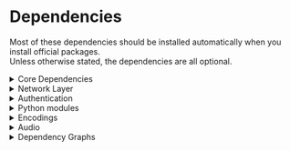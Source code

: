 # Dependencies
Most of these dependencies should be installed automatically when you install official packages.  
Unless otherwise stated, the dependencies are all optional.


<details>
  <summary>Core Dependencies</summary>

Those are required by almost every component.
| Project | Source Download Link | Purpose | Client or Server | Notes |
|---------|----------------------|---------|------------------|:------|
|[glib](https://developer.gnome.org/glib/)|[https://ftp.gnome.org/pub/gnome/sources/glib/](https://ftp.gnome.org/pub/gnome/sources/glib/)|low-level library|both|Required|
|[gtk](http://www.gtk.org/)|http://ftp.gnome.org/pub/gnome/sources/gtk+/|UI Toolkit|both|Required|
|[pyopengl](http://pyopengl.sourceforge.net/)|https://pypi.python.org/pypi/PyOpenGL and <br /> https://pypi.python.org/pypi/PyOpenGL-accelerate|[client OpenGL accelerated rendering](./Client-OpenGL)|client| |
|[pycups](https://github.com/zdohnal/pycups)|https://pypi.org/project/pycups/|[Printing](./Printing)|both| |
</details>

<details>
  <summary>Network Layer</summary>

See [Network](../Network/README.md)
| Project | Source Download Link | Purpose | Client or Server | Notes |
|---------|----------------------|---------|------------------|:------|
|[lz4](https://github.com/lz4/lz4)|https://github.com/lz4/lz4/releases|[packet compression](./PacketEncoding)|both|Strongly recommended|
|[aioquic](https://github.com/aiortc/aioquic)|https://pypi.org/project/aioquic/|low level network protocol|both|[quic](https://github.com/Xpra-org/xpra/issues/3376)|
|[python-cryptography](https://cryptography.io/en/latest/)|https://pypi.python.org/pypi/cryptography|[Encryption](./Encryption)|both||
|[python-zeroconf](https://github.com/jstasiak/python-zeroconf)|https://pypi.org/project/zeroconf/|[Multicast DNS](./Multicast-DNS) session publishing|server||
|[python-netifaces](http://alastairs-place.net/projects/netifaces/)|https://pypi.python.org/pypi/netifaces|[Multicast DNS](./Multicast-DNS) session publishing|server||
|[dbus-python](https://pypi.python.org/pypi/dbus-python/)|https://dbus.freedesktop.org/releases/dbus-python/|desktop integration, server control interface|both|not applicable to MS Windows or Mac OSX|
|[openssl](https://www.openssl.org/)|https://www.openssl.org/source/|[SSL](./SSL)|both||
|[paramiko](https://pypi.org/project/paramiko/)|https://pypi.org/project/paramiko/|[ssh integration](./SSH)|both||
|[sshpass](https://sourceforge.net/projects/sshpass/)|https://sourceforge.net/projects/sshpass/files/sshpass/|non-interactive SSH password authentication|usually client||
|[brotli](https://github.com/google/brotli)|https://github.com/google/brotli/releases|HTML client compression|r15540 |
</details>

<details>
  <summary>Authentication</summary>

See [authentication modules](../Usage/Authentication.md)
| Project | Source Download Link | Purpose | Client or Server | Notes |
|---------|----------------------|---------|------------------|:------|
|[python-gssapi](https://github.com/sigmaris/python-gssapi)|https://pypi.org/project/gssapi/ |GSSAPI|server|[#1691](https://github.com/Xpra-org/xpra/issues/1691)|
|[python-kerberos](https://github.com/apple/ccs-pykerberos)|https://pypi.org/project/kerberos/ |Kerberos|server|[#1691](https://github.com/Xpra-org/xpra/issues/1691)|
|[python-ldap](https://www.python-ldap.org)|https://pypi.org/project/python-ldap/ |LDAP|server|[#1691](https://github.com/Xpra-org/xpra/issues/1691)|
|[python-ldap3](https://github.com/cannatag/ldap3)|https://pypi.org/project/ldap3/ |LDAP v3|server|[#1691](https://github.com/Xpra-org/xpra/issues/1691)|
|[pyu2f](https://github.com/google/pyu2f)|https://pypi.org/project/pyu2f/ |U2F|server|[#1789](https://github.com/Xpra-org/xpra/issues/1789)|
</details>

<details>
  <summary>Python modules</summary>

| Project                                                   | Source Download Link                 | Notes                                   |
|-----------------------------------------------------------|--------------------------------------|:----------------------------------------|
| [python-ipaddress](https://github.com/phihag/ipaddress)   | https://pypi.org/project/ipaddress/  | unspecified: r11859                     |
| [python-idna](https://github.com/kjd/idna)                | https://pypi.org/project/idna/       | unspecified: r11860                     |
| [python-decorator](https://github.com/micheles/decorator) | https://pypi.org/project/decorator/  | required by gssapi: r18781              |
| [pyasn1](https://github.com/etingof/pyasn1)               | https://pypi.org/project/pyasn1/     | unspecified: r5829                      |
| [asn1crypto](https://github.com/wbond/asn1crypto)         | https://pypi.org/project/asn1crypto/ | required by python-cryptography: r17856 |
| [python-packaging](https://github.com/pypa/packaging)     | https://pypi.org/project/packaging/  | required by python-cryptography: r15310 |
| [pyparsing](https://github.com/pyparsing/pyparsing/)      | https://pypi.org/project/pyparsing/  | required by python-cryptography: r15310 |
| [cffi](https://cffi.readthedocs.io/en/latest/)            | https://pypi.org/project/cffi/       | required by python-cryptography: r11633 |
| [six](https://github.com/benjaminp/six)                   | https://pypi.org/project/six/        | required by python-cryptography: r11640 |
| [setuptools](https://github.com/pypa/setuptools)          | https://pypi.org/project/setuptools/ | unspecified: r5829                      |
| [pycparser](https://github.com/eliben/pycparser)          | https://pypi.org/project/pycparser/  | required by cffi: r11634                |
| [pynacl](https://github.com/pyca/pynacl/)                 | https://pypi.org/project/PyNaCl/     | crypto library used by paramiko: r19967 |
| [bcrypt](https://github.com/pyca/bcrypt/)                 | https://pypi.org/project/bcrypt/     | crypto library used by paramiko: r19965 |
</details>

<details>
  <summary>Encodings</summary>

See [picture encodings](../Usage/Encodings.md)
| Project | Source Download Link | Purpose | Client or Server |
|---------|----------------------|---------|------------------|
|[x264](http://www.videolan.org/developers/x264.html)|ftp://ftp.videolan.org/pub/x264/snapshots/|h264 encoding|server|
|[vpx]([http://www.webmproject.org/tools/](https://github.com/webmproject/libvpx/))|[http://downloads.webmproject.org/releases/webm/index.html](https://github.com/webmproject/libvpx/)|vp8 and vp9 codecs|both|
|[webp](https://code.google.com/p/webp/)|http://downloads.webmproject.org/releases/webp/index.html|webp codec|both|
|[libpng](http://www.libpng.org/pub/png/libpng.html)|ftp://ftp.simplesystems.org/pub/libpng/png/src/libpng16/|png encoding|both|
|[libspng](https://libspng.org)|https://libspng.org/download/|faster png encoding|both|
|[libjpeg-turbo](https://github.com/libjpeg-turbo/libjpeg-turbo)|https://sourceforge.net/projects/libjpeg-turbo/files/|jpeg encoding|both|
|[python-pillow](https://python-pillow.github.io/)|https://pypi.python.org/pypi/Pillow|png,jpeg,webp encoding and decoding, format conversion - **Required**|both|
|[opencv](http://opencv.org/)|https://opencv.org/releases/|[Webcam capture](./Webcam)]|client|
|[libyuv](https://chromium.googlesource.com/libyuv/libyuv/)|https://chromium.googlesource.com/libyuv/libyuv/|[Colourspace Conversion](./CSC)|both|
|[pycuda](https://mathema.tician.de/software/pycuda/)|https://pypi.python.org/pypi/pycuda|[NVENC](./NVENC)|server|
|[cuda](http://www.nvidia.com/object/cuda_home_new.html)|https://developer.nvidia.com/cuda-toolkit|[NVENC](./NVENC)|server|
|[pyNVML](http://pythonhosted.org/nvidia-ml-py/)|https://pypi.python.org/pypi/nvidia-ml-py/|[NVENC](./NVENC)|server|
</details>

<details>
  <summary>Audio</summary>

See [audio forwarding](../Features/Audio.md)
| Project | Source Download Link | Purpose |
|---------|----------------------|---------|
|[gstreamer](http://gstreamer.freedesktop.org/)|http://gstreamer.freedesktop.org/src/|audio framework|
|[Ogg](http://xiph.org/ogg/)|http://downloads.xiph.org/releases/ogg/|ogg container format|
|[opus](https://www.opus-codec.org/)|http://downloads.xiph.org/releases/opus/|opus codec|
|[Flac](https://xiph.org/flac/)|http://downloads.xiph.org/releases/flac/|flac codec|
|[Speex](http://www.speex.org/)|http://downloads.xiph.org/releases/speex/|speex codec|
|[Vorbis](http://www.vorbis.com/)|http://downloads.xiph.org/releases/vorbis/|vorbis codec|
|[wavpack](http://www.wavpack.com/)|http://www.wavpack.com/downloads.html|wavpack codec|
|[faac](https://github.com/knik0/faac)|https://github.com/knik0/faac/releases|aac encoder|
|[faad](https://github.com/knik0/faad2)|https://github.com/knik0/faad2/releases|aac decoder|
|[lame](http://lame.sourceforge.net/)|http://sourceforge.net/projects/lame/files/lame/|MP3 encoder|
|[TwoLame](http://www.twolame.org/)|http://sourceforge.net/projects/twolame/files/twolame/|MP3 encoder|
</details>

<details>
  <summary>Dependency Graphs</summary>

  These graphs were generated using `jhbuild dot` on MacOS.  
  The MacOS builds include very low level build dependencies.

  ### Codecs
  ![Codec Dependencies](./graphs/codecs.png)

  ### Python3 Modules
  ![Python 3 Modules](./graphs/python3.png)

  ### GTK3
  ![GTK 3](./graphs/gtk3.png)

  ### Tools
  ![Tools](./graphs/tools.png)

  ### MacOS Packaging Tools
  ![GTK 3](./graphs/packaging-tools.png)

</details>
